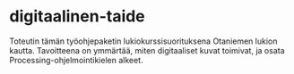 # digitaalinen-taide

Toteutin tämän työohjepaketin lukiokurssisuorituksena Otaniemen lukion kautta. Tavoitteena on ymmärtää, miten digitaaliset kuvat toimivat, ja osata Processing-ohjelmointikielen alkeet.
